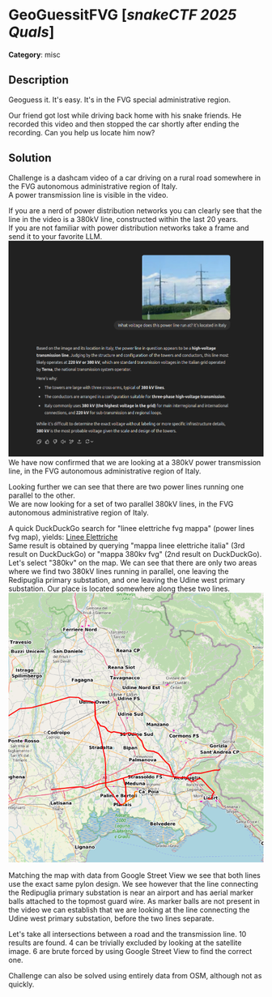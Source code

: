 # GeoGuessitFVG [_snakeCTF 2025 Quals_]

**Category**: misc

## Description

Geoguess it. It's easy. It's in the FVG special administrative region.

Our friend got lost while driving back home with his snake friends. He recorded this video and then stopped the car shortly after ending the recording. Can you help us locate him now?

## Solution

Challenge is a dashcam video of a car driving on a rural road somewhere in the FVG autonomous administrative region of Italy.  
A power transmission line is visible in the video.

If you are a nerd of power distribution networks you can clearly see that the line in the video is a 380kV line, constructed within the last 20 years.  
If you are not familiar with power distribution networks take a frame and send it to your favorite LLM.
![chat1](attachments/chat1.png)
We have now confirmed that we are looking at a 380kV power transmission line, in the FVG autonomous administrative region of Italy.

Looking further we can see that there are two power lines running one parallel to the other.  
We are now looking for a set of two parallel 380kV lines, in the FVG autonomous administrative region of Italy.

A quick DuckDuckGo search for "linee elettriche fvg mappa" (power lines fvg map), yields:
[Linee Elettriche](https://www.arpa.fvg.it/temi/temi/campi-elettromagnetici/sezioni-principali/linee-elettriche/#open-modal-elettrodotti)  
Same result is obtained by querying "mappa linee elettriche italia" (3rd result on DuckDuckGo) or "mappa 380kv fvg" (2nd result on DuckDuckGo).  
Let's select "380kv" on the map.
We can see that there are only two areas where we find two 380kV lines running in parallel, one leaving the Redipuglia primary substation, and one leaving the Udine west primary substation. Our place is located somewhere along these two lines.
![map1](attachments/map1.png)

Matching the map with data from Google Street View we see that both lines use the exact same pylon design. We see however that the line connecting the Redipuglia primary substation is near an airport and has aerial marker balls attached to the topmost guard wire. As marker balls are not present in the video we can establish that we are looking at the line connecting the Udine west primary substation, before the two lines separate.

Let's take all intersections between a road and the transmission line. 10 results are found. 4 can be trivially excluded by looking at the satellite image. 6 are brute forced by using Google Street View to find the correct one.

Challenge can also be solved using entirely data from OSM, although not as quickly.
